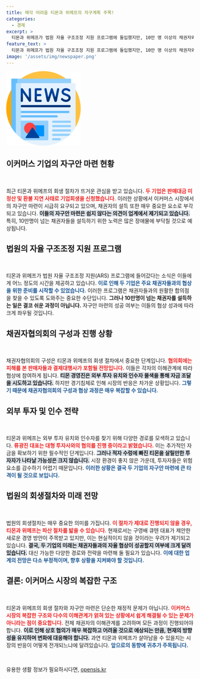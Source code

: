 ```yaml
---
title: 매각 어려움 티몬과 위메프의 자구계획 주목!
categories:
  - 경제
excerpt: >
  티몬과 위메프가 법원 자율 구조조정 지원 프로그램에 돌입했지만, 10만 명 이상의 채권자와 합의하는 것이 쉽지 않을 것이라는 우려가 커지고 있습니다. 외부 투자 유치나 인수자는 불투명한 상황에서, 두 기업의 회생 여부가 주목받고 있습니다.
feature_text: >
  티몬과 위메프가 법원 자율 구조조정 지원 프로그램에 돌입했지만, 10만 명 이상의 채권자와 합의하는 것이 쉽지 않을 것이라는 우려가 커지고 있습니다. 외부 투자 유치나 인수자는 불투명한 상황에서, 두 기업의 회생 여부가 주목받고 있습니다.
image: '/assets/img/newspaper.png'
---
```


<p><img src="/assets/img/newspaper.png" alt="kimp 속보" /></p>

<h2 data-ke-size="size26">이커머스 기업의 자구안 마련 현황</h2>

<p data-ke-size="size16">&nbsp;</p>

<p>최근 티몬과 위메프의 회생 절차가 뜨거운 관심을 받고 있습니다. <b><span style="color: #ee2323;">두 기업은 판매대금 미정산 및 환불 지연 사태로 기업회생을 신청했습니다.</span></b> 이러한 상황에서 이커머스 시장에서의 자구안 마련이 시급히 요구되고 있으며, 채권자의 설득 또한 매우 중요한 요소로 부각되고 있습니다. <b><span style="background-color: #21538527;">이들의 자구안 마련은 쉽지 않다는 의견이 업계에서 제기되고 있습니다.</span></b> 특히, 10만명이 넘는 채권자들을 설득하기 위한 노력은 많은 장애물에 부닥칠 것으로 예상됩니다. </p>

<h2 data-ke-size="size26">법원의 자율 구조조정 지원 프로그램</h2>

<p data-ke-size="size16">&nbsp;</p>

<p>티몬과 위메프가 법원 자율 구조조정 지원(ARS) 프로그램에 들어갔다는 소식은 이들에게 어느 정도의 시간을 제공하고 있습니다. <b><span style="color: #1a5490;">이로 인해 두 기업은 주요 채권자들과의 협상을 위한 준비를 시작할 수 있었습니다.</span></b> 이러한 프로그램은 채권자들과의 원활한 합의점을 찾을 수 있도록 도와주는 중요한 수단입니다. <b><span style="ee2323;">그러나 10만명이 넘는 채권자를 설득하는 일은 결코 쉬운 과정이 아닙니다.</span></b> 자구안 마련의 성공 여부는 이들의 협상 성과에 따라 크게 좌우될 것입니다.</p>

<h2 data-ke-size="size26">채권자협의회의 구성과 진행 상황</h2>

<p data-ke-size="size16">&nbsp;</p>

<p>채권자협의회의 구성은 티몬과 위메프의 회생 절차에서 중요한 단계입니다. <b><span style="color: #ee2323;">협의회에는 피해를 본 판매자들과 결제대행사가 포함될 전망입니다.</span></b> 이들은 각자의 이해관계에 따라 협상에 참여하게 됩니다. <b><span style="background-color: #21538527;">티몬 경영진은 외부 투자 유치와 인수자 물색을 통해 자금 조달을 시도하고 있습니다.</span></b> 하지만 경기침체로 인해 시장의 반응은 차가운 상황입니다. <b><span style="color: #1a5490;">그렇기 때문에 채권자협의회의 구성과 협상 과정은 매우 복잡할 수 있습니다.</span></b></p>

<h2 data-ke-size="size26">외부 투자 및 인수 전략</h2>

<p data-ke-size="size16">&nbsp;</p>

<p>티몬과 위메프는 외부 투자 유치와 인수자를 찾기 위해 다양한 경로를 모색하고 있습니다. <b><span style="color: #ee2323;">류광진 대표는 대형 투자사와의 협의를 진행 중이라고 밝혔습니다.</span></b> 이는 추가적인 자금을 확보하기 위한 필수적인 단계입니다. <b><span style="background-color: #21538527;">그러나 적자 수렁에 빠진 티몬을 살릴만한 투자자가 나타날 가능성은 크지 않습니다.</span></b> 시장 환경이 좋지 않은 가운데, 투자자들은 위험 요소를 감수하기 어렵기 때문입니다. <b><span style="color: #1a5490;">이러한 상황은 결국 두 기업의 자구안 마련에 큰 타격이 될 것으로 보입니다.</span></b></p>

<h2 data-ke-size="size26">법원의 회생절차와 미래 전망</h2>

<p data-ke-size="size16">&nbsp;</p>

<p>법원의 회생절차는 매우 중요한 의미를 가집니다. <b><span style="color: #ee2323;">이 절차가 제대로 진행되지 않을 경우, 티몬과 위메프는 파산 절차를 밟을 수 있습니다.</span></b> 현재로서는 구영배 큐텐 대표가 제안한 새로운 경영 방안이 주목받고 있지만, 이는 현실적이지 않을 것이라는 우려가 제기되고 있습니다. <b><span style="background-color: #21538527;">결국, 두 기업의 미래는 채권자들과의 자율 협상이 성공할지 여부에 크게 달려 있습니다.</span></b> 대신 가능한 다양한 경로와 전략을 마련해 둘 필요가 있습니다. <b><span style="color: #1a5490;">이에 대한 업계의 전망은 다소 부정적이며, 향후 상황을 지켜봐야 할 것입니다.</span></b></p>

<h2 data-ke-size="size26">결론: 이커머스 시장의 복잡한 구조</h2>

<p data-ke-size="size16">&nbsp;</p>

<p>티몬과 위메프의 회생 절차와 자구안 마련은 단순한 재정적 문제가 아닙니다. <b><span style="color: #ee2323;">이커머스 시장의 복잡한 구조와 다수의 이해관계가 얽혀 있는 상황에서 쉽게 해결될 수 있는 문제가 아니라는 점이 중요합니다.</span></b> 전체 채권자의 이해관계를 고려하며 모든 과정이 진행되어야 합니다. <b><span style="background-color: #21538527;">이로 인해 상호 협의가 매우 복잡하고 어려울 것으로 예상되는 만큼, 현재의 방향성을 유지하며 변화에 대응해야 합니다.</span></b> 과연 티몬과 위메프가 살아남을 수 있을지는 시장의 반응이 어떻게 전개되느냐에 달려있습니다. <b><span style="color: #1a5490;">앞으로의 동향에 귀추가 주목됩니다.</span></b></p>

<p data-ke-size="size16">&nbsp;</p>
유용한 생활 정보가 필요하시다면, <a href="https://opensis.kr" rel="dofollow">opensis.kr</a>


